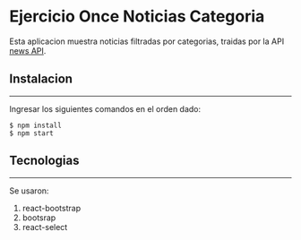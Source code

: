 # Ejercicio Once Noticias Categoria

Esta aplicacion muestra noticias filtradas por categorias, traidas por la API [news API](https://newsapi.org/).


## Instalacion 
***
Ingresar los siguientes comandos en el orden dado:
```
$ npm install
$ npm start
```
## Tecnologias
***
Se usaron:
1. react-bootstrap
2. bootsrap
3. react-select